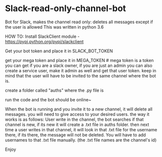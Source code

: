 # Slack-read-only-channel-bot
Bot for Slack, makes the channel read only: deletes all messages except if the user is allowed
This was written in python 3.6

HOW TO:
Install SlackClient module - https://pypi.python.org/pypi/slackclient

Get your bot token  and place it in SLACK_BOT_TOKEN

get your mega token and place it in MEGA_TOKEN   #  mega token is a token you can get if you are a slack owner, if you are just an admin you can also create a service user, make it admin as well and get that user token. keep in mind that the user will have to be invited to the same channel where the bot is.

create a folder called "auths" where the .py file is

run the code and the bot should be online~

When the bot is running and you invite it to a new channel, it will delete all messages.
you will need to give access to your desired users. the way it works is as follows:
User write in the channel, the bot searches if that channel is new, if its new it will create a .txt file in auths folder.
then next time a user writes in that channel, it will look in that .txt file for the username there, if its there, the message will not be deleted. You will have to add usernames to that .txt file manually. (the .txt file names are the channel's id)

Enjoy
